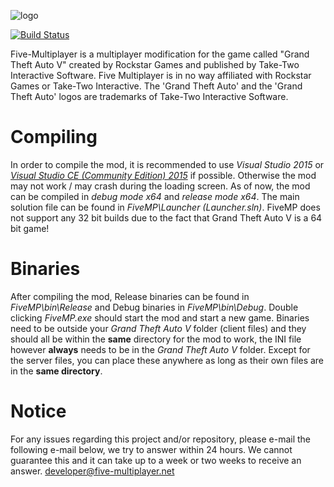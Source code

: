 ![logo](https://five-multiplayer.net/assets/v1/images/common/logonoicon.png)

[![Build Status](https://travis-ci.com/JLFSL/FiveMultiplayer.svg?token=ndkAzgRszzDBnAutf4mx&branch=dev)](https://travis-ci.com/JLFSL/FiveMultiplayer)

Five-Multiplayer is a multiplayer modification for the game called "Grand Theft Auto V" created by Rockstar Games and published by Take-Two Interactive Software.
Five Multiplayer is in no way affiliated with Rockstar Games or Take-Two Interactive. The 'Grand Theft Auto' and the 'Grand Theft Auto' logos are trademarks of Take-Two Interactive Software.

# Compiling

In order to compile the mod, it is recommended to use *Visual Studio 2015* or [*Visual Studio CE (Community Edition) 2015*](https://www.visualstudio.com/en-us/downloads/download-visual-studio-vs.aspx) if possible. Otherwise the mod may not work / may crash during the loading screen.
As of now, the mod can be compiled in *debug mode x64* and *release mode x64*. The main solution file can be found in *FiveMP\Launcher (Launcher.sln)*. FiveMP does not support any 32 bit builds due to the fact that Grand Theft Auto V is a 64 bit game!

# Binaries

After compiling the mod, Release binaries can be found in *FiveMP\bin\Release* and Debug binaries in *FiveMP\bin\Debug*.
Double clicking *FiveMP.exe* should start the mod and start a new game. Binaries need to be outside your *Grand Theft Auto V* folder (client files) and they should all be within the **same** directory for the mod to work, the INI file however **always** needs to be in the *Grand Theft Auto V* folder. Except for the server files, you can place these anywhere as long as their own files are in the **same directory**.

# Notice

For any issues regarding this project and/or repository, please e-mail the following e-mail below, we try to answer within 24 hours. We cannot guarantee this and it can take up to a week or two weeks to receive an answer.
developer@five-multiplayer.net
